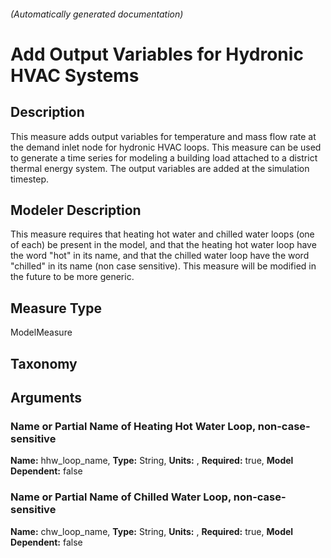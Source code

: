

###### (Automatically generated documentation)

# Add Output Variables for Hydronic HVAC Systems

## Description
This measure adds output variables for temperature and mass flow rate at the demand inlet node for hydronic HVAC loops. This measure can be used to generate a time series for modeling a building load attached to a district thermal energy system. The output variables are added at the simulation timestep. 

## Modeler Description
This measure requires that heating hot water and chilled water loops (one of each) be present in the model, and that the heating hot water loop have the word "hot" in its name, and that the chilled water loop have the word "chilled" in its name (non case sensitive). 
	This measure will be modified in the future to be more generic.

## Measure Type
ModelMeasure

## Taxonomy


## Arguments


### Name or Partial Name of Heating Hot Water Loop, non-case-sensitive

**Name:** hhw_loop_name,
**Type:** String,
**Units:** ,
**Required:** true,
**Model Dependent:** false

### Name or Partial Name of Chilled Water Loop, non-case-sensitive

**Name:** chw_loop_name,
**Type:** String,
**Units:** ,
**Required:** true,
**Model Dependent:** false




